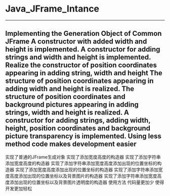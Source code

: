 # Java_JFrame_Intance
---------------------------------------------------
Implementing the Generation Object of Common JFrame
A constructor with added width and height is implemented.
A constructor for adding strings and width and height is implemented.
Realize the constructor of position coordinates appearing in adding string, width and height
The structure of position coordinates appearing in adding width and height is realized.
The structure of position coordinates and background pictures appearing in adding strings, width and height is realized.
A constructor for adding strings, adding width, height, position coordinates and background picture transparency is implemented.
Using less method code makes development easier
---------------------------------------------------
实现了普通的JFrame生成对象
实现了添加宽度高度的构造器
实现了添加字符串添加宽度高度的构造器
实现了添加字符串添加宽度高度添加出现的位置坐标的构造器
实现了添加宽度高度添加出现的位置坐标的构造器
实现了添加字符串添加宽度高度添加出现的位置坐标以及背景图片的构造器
实现了添加字符串添加宽度高度添加出现的位置坐标以及背景图片透明度的构造器
使用方法 代码量更加少 使得开发更加轻松
